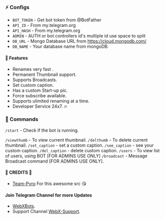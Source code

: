### ⚡️ Configs 

* `BOT_TOKEN`  - Get bot token from @BotFather
* `API_ID` - From my.telegram.org 
* `API_HASH` - From my.telegram.org 
* `ADMIN` - AUTH or bot controllers id's multiple id use space to split 
* `DB_URL`  - Mongo Database URL from https://cloud.mongodb.com/
* `DB_NAME`  - Your database name from mongoDB.


#### 🥰 Features
 - Renames very fast .
 - Permanent Thumbnail support.
 - Supports Broadcasts.
 - Set custom caption.
 - Has a custom Start-up pic.
 - Force subscribe available.
 - Supports ulimited renaming at a time.
 - Developer Service 24x7. 🔥

### 🚦 Commands
`/start` - Check if the bot is running.

`/viewthumb` - To view current thumbnail.
`/delthumb` - To delete current thumbnail.
`/set_caption` - set a custom caption.
`/see_caption` - see your custom caption.
`/del_caption` - delete custom caption.
`/users` - To view list of users, using BOT [FOR ADMINS USE ONLY]
`/broadcast` - Message Broadcast command [FOR ADMINS USE ONLY].

#### 🧡 CREDITS 🧡
- [Team-Pyro](https://github.com/TEAM-PYRO-BOTZ) For this awesome src 😘

#### Join Telegram Channel for more Updates
 - [WebXBots](https://t.me/WebXBots).
 - Support Channel [WebX-Support](https://t.me/Web_X_Support).
